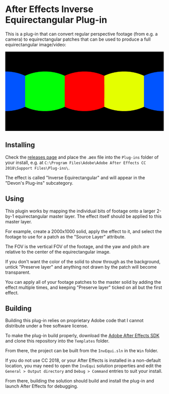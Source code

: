 # After Effects Inverse Equirectangular Plug-in

This is a plug-in that can convert regular perspective footage (from e.g. a camera) to equirectangular patches that can be used to produce a full equirectangular image/video:

![Example of an equirectangular projection](demo.png)

## Installing

Check the [releases page](https://github.com/Gorialis/aftereffects_inverse_equirectangular/releases) and place the .aex file into the `Plug-ins` folder of your install, e.g. at `C:\Program Files\Adobe\Adobe After Effects CC 2018\Support Files\Plug-ins\`.

The effect is called "Inverse Equirectangular" and will appear in the "Devon's Plug-ins" subcategory.

## Using

This plugin works by mapping the individual bits of footage onto a larger 2-by-1 equirectangular master layer. The effect itself should be applied to this master layer.

For example, create a 2000x1000 solid, apply the effect to it, and select the footage to use for a patch as the "Source Layer" attribute.

The FOV is the vertical FOV of the footage, and the yaw and pitch are relative to the center of the equirectangular image.

If you don't want the color of the solid to show through as the background, untick "Preserve layer" and anything not drawn by the patch will become transparent.

You can apply all of your footage patches to the master solid by adding the effect multiple times, and keeping "Preserve layer" ticked on all but the first effect.

## Building

Building this plug-in relies on proprietary Adobe code that I cannot distribute under a free software license.

To make the plug-in build properly, download the [Adobe After Effects SDK](https://www.adobe.io/apis/creativecloud/aftereffects.html) and clone this repository into the `Templates` folder.

From there, the project can be built from the `InvEqui.sln` in the `Win` folder.

If you do not use CC 2018, or your After Effects is installed in a non-default location, you may need to open the `InvEqui` solution properties and edit the `General > Output directory` and `Debug > Command` entries to suit your install.

From there, building the solution should build and install the plug-in and launch After Effects for debugging.
